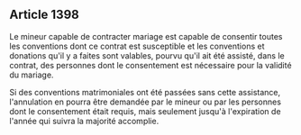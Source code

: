 Article 1398
----
Le mineur capable de contracter mariage est capable de consentir toutes les
conventions dont ce contrat est susceptible et les conventions et donations
qu'il y a faites sont valables, pourvu qu'il ait été assisté, dans le contrat,
des personnes dont le consentement est nécessaire pour la validité du mariage.

Si des conventions matrimoniales ont été passées sans cette assistance,
l'annulation en pourra être demandée par le mineur ou par les personnes dont le
consentement était requis, mais seulement jusqu'à l'expiration de l'année qui
suivra la majorité accomplie.
